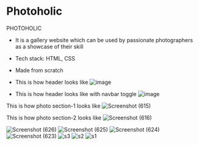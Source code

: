 # Photoholic
PHOTOHOLIC 
- It is a gallery website which can be used by passionate photographers as a showcase of their skill
- Tech stack: HTML, CSS
- Made from scratch

- This is how header looks like
![image](https://user-images.githubusercontent.com/75678291/194145050-2e35db44-8c4c-4224-9763-acb0b7d56208.png)

- This is how header looks like with navbar toggle
![image](https://user-images.githubusercontent.com/84243221/194429976-bfb3695c-6ff1-4c20-9e4e-e812f89da214.png)

This is how photo section-1 looks like
![Screenshot (615)](https://user-images.githubusercontent.com/77433607/194157714-18ee2d09-d3a9-47d0-a841-76e7acccfef3.png)

This is how photo section-2 looks like
![Screenshot (616)](https://user-images.githubusercontent.com/77433607/194158088-f0136da2-1cce-43b3-a758-e47a1f9c4a6b.png)


![Screenshot (626)](https://user-images.githubusercontent.com/115687497/195515529-3c79bd01-0bf0-45ef-b963-fca6162199ab.png)
![Screenshot (625)](https://user-images.githubusercontent.com/115687497/195516296-bcb9bf58-d98a-49b1-9034-a65d56358eac.png)
![Screenshot (624)](https://user-images.githubusercontent.com/115687497/195516454-bc60d7d8-81e9-4311-a3b8-35d473b4990b.png)
![Screenshot (623)](https://user-images.githubusercontent.com/115687497/195516611-273e1246-d708-4ca9-bad9-7099b91c17eb.png)
![s3](https://user-images.githubusercontent.com/86938309/195661481-7c1ff07b-1fdc-4c3f-ab0f-4fa09e71a882.png)
![s2](https://user-images.githubusercontent.com/86938309/195661520-b815a5d8-fe56-465d-bd63-292f0468f267.png)
![s1](https://user-images.githubusercontent.com/86938309/195661547-261f7356-a33e-471b-8f1f-cf7b2e39a8e6.png)
